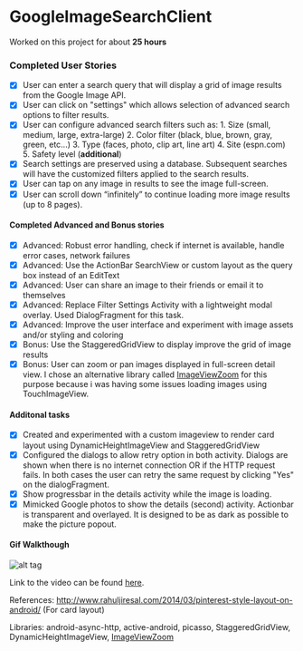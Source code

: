 # GoogleImageSearchClient

Worked on this project for about **25 hours**

### Completed User Stories
- [x] User can enter a search query that will display a grid of image results from the Google Image API.
- [x] User can click on "settings" which allows selection of advanced search options to filter results.
- [x] User can configure advanced search filters such as:
      1. Size (small, medium, large, extra-large)
      2.  Color filter (black, blue, brown, gray, green, etc...)
      3.  Type (faces, photo, clip art, line art)
      4.  Site (espn.com)
      5.  Safety level (**additional**)
- [x] Search settings are preserved using a database. Subsequent searches will have the customized filters applied to the search results.
- [x] User can tap on any image in results to see the image full-screen.
- [x] User can scroll down “infinitely” to continue loading more image results (up to 8 pages).

#### Completed Advanced and Bonus stories
- [x] Advanced: Robust error handling, check if internet is available, handle error cases, network failures
- [x] Advanced: Use the ActionBar SearchView or custom layout as the query box instead of an EditText
- [x] Advanced: User can share an image to their friends or email it to themselves
- [x] Advanced: Replace Filter Settings Activity with a lightweight modal overlay. Used DialogFragment for this task.
- [x] Advanced: Improve the user interface and experiment with image assets and/or styling and coloring
- [x] Bonus: Use the StaggeredGridView to display improve the grid of image results
- [x] Bonus: User can zoom or pan images displayed in full-screen detail view. I chose an alternative library called [ImageViewZoom](https://github.com/sephiroth74/ImageViewZoom) for this purpose because i was having some issues loading images using TouchImageView.

#### Additonal tasks
- [x] Created and experimented with a custom imageview to render card layout using DynamicHeightImageView and StaggeredGridView
- [x] Configured the dialogs to allow retry option in both activity. Dialogs are shown when there is no internet connection OR if the HTTP request fails. In both cases the user can retry the same request by clicking "Yes" on the dialogFragment.
- [x] Show progressbar in the details activity while the image is loading.
- [x] Mimicked Google photos to show the details (second) activity. Actionbar is transparent and overlayed. It is designed to be as dark as possible to make the picture popout.

#### Gif Walkthough
![alt tag](https://github.com/nyjalusc/GoogleImageSearchClient/blob/master/walkthrough.gif)

Link to the video can be found [here](https://cloud.box.com/s/zet7j1w734t9wj1p4n51i5zafz397hq7).

References:
http://www.rahuljiresal.com/2014/03/pinterest-style-layout-on-android/ (For card layout)

Libraries:
android-async-http, active-android, picasso, StaggeredGridView, DynamicHeightImageView, [ImageViewZoom](https://github.com/sephiroth74/ImageViewZoom)
